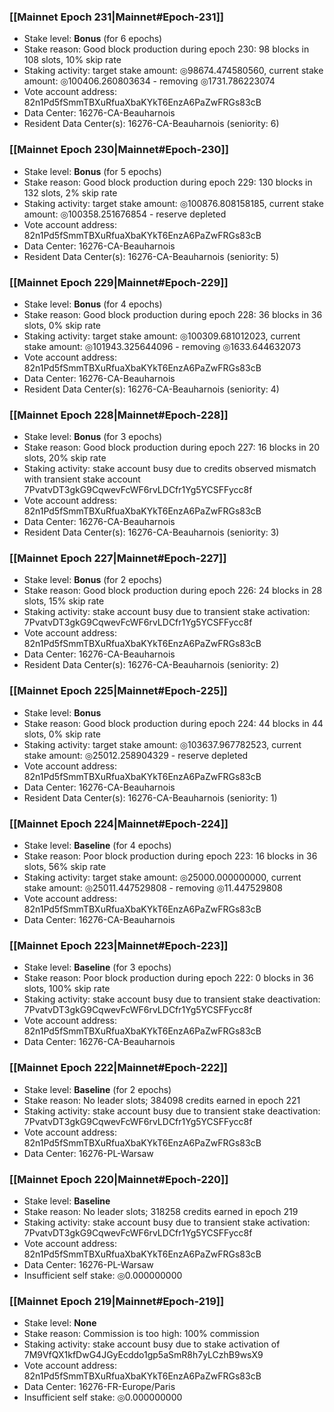 ### [[Mainnet Epoch 231|Mainnet#Epoch-231]]
* Stake level: **Bonus** (for 6 epochs)
* Stake reason: Good block production during epoch 230: 98 blocks in 108 slots, 10% skip rate
* Staking activity: target stake amount: ◎98674.474580560, current stake amount: ◎100406.260803634 - removing ◎1731.786223074
* Vote account address: 82n1Pd5fSmmTBXuRfuaXbaKYkT6EnzA6PaZwFRGs83cB
* Data Center: 16276-CA-Beauharnois
* Resident Data Center(s): 16276-CA-Beauharnois (seniority: 6)
### [[Mainnet Epoch 230|Mainnet#Epoch-230]]
* Stake level: **Bonus** (for 5 epochs)
* Stake reason: Good block production during epoch 229: 130 blocks in 132 slots, 2% skip rate
* Staking activity: target stake amount: ◎100876.808158185, current stake amount: ◎100358.251676854 - reserve depleted
* Vote account address: 82n1Pd5fSmmTBXuRfuaXbaKYkT6EnzA6PaZwFRGs83cB
* Data Center: 16276-CA-Beauharnois
* Resident Data Center(s): 16276-CA-Beauharnois (seniority: 5)
### [[Mainnet Epoch 229|Mainnet#Epoch-229]]
* Stake level: **Bonus** (for 4 epochs)
* Stake reason: Good block production during epoch 228: 36 blocks in 36 slots, 0% skip rate
* Staking activity: target stake amount: ◎100309.681012023, current stake amount: ◎101943.325644096 - removing ◎1633.644632073
* Vote account address: 82n1Pd5fSmmTBXuRfuaXbaKYkT6EnzA6PaZwFRGs83cB
* Data Center: 16276-CA-Beauharnois
* Resident Data Center(s): 16276-CA-Beauharnois (seniority: 4)
### [[Mainnet Epoch 228|Mainnet#Epoch-228]]
* Stake level: **Bonus** (for 3 epochs)
* Stake reason: Good block production during epoch 227: 16 blocks in 20 slots, 20% skip rate
* Staking activity: stake account busy due to credits observed mismatch with transient stake account 7PvatvDT3gkG9CqwevFcWF6rvLDCfr1Yg5YCSFFycc8f
* Vote account address: 82n1Pd5fSmmTBXuRfuaXbaKYkT6EnzA6PaZwFRGs83cB
* Data Center: 16276-CA-Beauharnois
* Resident Data Center(s): 16276-CA-Beauharnois (seniority: 3)
### [[Mainnet Epoch 227|Mainnet#Epoch-227]]
* Stake level: **Bonus** (for 2 epochs)
* Stake reason: Good block production during epoch 226: 24 blocks in 28 slots, 15% skip rate
* Staking activity: stake account busy due to transient stake activation: 7PvatvDT3gkG9CqwevFcWF6rvLDCfr1Yg5YCSFFycc8f
* Vote account address: 82n1Pd5fSmmTBXuRfuaXbaKYkT6EnzA6PaZwFRGs83cB
* Data Center: 16276-CA-Beauharnois
* Resident Data Center(s): 16276-CA-Beauharnois (seniority: 2)
### [[Mainnet Epoch 225|Mainnet#Epoch-225]]
* Stake level: **Bonus**
* Stake reason: Good block production during epoch 224: 44 blocks in 44 slots, 0% skip rate
* Staking activity: target stake amount: ◎103637.967782523, current stake amount: ◎25012.258904329 - reserve depleted
* Vote account address: 82n1Pd5fSmmTBXuRfuaXbaKYkT6EnzA6PaZwFRGs83cB
* Data Center: 16276-CA-Beauharnois
* Resident Data Center(s): 16276-CA-Beauharnois (seniority: 1)
### [[Mainnet Epoch 224|Mainnet#Epoch-224]]
* Stake level: **Baseline** (for 4 epochs)
* Stake reason: Poor block production during epoch 223: 16 blocks in 36 slots, 56% skip rate
* Staking activity: target stake amount: ◎25000.000000000, current stake amount: ◎25011.447529808 - removing ◎11.447529808
* Vote account address: 82n1Pd5fSmmTBXuRfuaXbaKYkT6EnzA6PaZwFRGs83cB
* Data Center: 16276-CA-Beauharnois
### [[Mainnet Epoch 223|Mainnet#Epoch-223]]
* Stake level: **Baseline** (for 3 epochs)
* Stake reason: Poor block production during epoch 222: 0 blocks in 36 slots, 100% skip rate
* Staking activity: stake account busy due to transient stake deactivation: 7PvatvDT3gkG9CqwevFcWF6rvLDCfr1Yg5YCSFFycc8f
* Vote account address: 82n1Pd5fSmmTBXuRfuaXbaKYkT6EnzA6PaZwFRGs83cB
* Data Center: 16276-CA-Beauharnois
### [[Mainnet Epoch 222|Mainnet#Epoch-222]]
* Stake level: **Baseline** (for 2 epochs)
* Stake reason: No leader slots; 384098 credits earned in epoch 221
* Staking activity: stake account busy due to transient stake deactivation: 7PvatvDT3gkG9CqwevFcWF6rvLDCfr1Yg5YCSFFycc8f
* Vote account address: 82n1Pd5fSmmTBXuRfuaXbaKYkT6EnzA6PaZwFRGs83cB
* Data Center: 16276-PL-Warsaw
### [[Mainnet Epoch 220|Mainnet#Epoch-220]]
* Stake level: **Baseline**
* Stake reason: No leader slots; 318258 credits earned in epoch 219
* Staking activity: stake account busy due to transient stake activation: 7PvatvDT3gkG9CqwevFcWF6rvLDCfr1Yg5YCSFFycc8f
* Vote account address: 82n1Pd5fSmmTBXuRfuaXbaKYkT6EnzA6PaZwFRGs83cB
* Data Center: 16276-PL-Warsaw
* Insufficient self stake: ◎0.000000000
### [[Mainnet Epoch 219|Mainnet#Epoch-219]]
* Stake level: **None**
* Stake reason: Commission is too high: 100% commission
* Staking activity: stake account busy due to stake activation of 7M9VfQX1kfDwG4JGyEcddo1gp5aSmR8h7yLCzhB9wsX9
* Vote account address: 82n1Pd5fSmmTBXuRfuaXbaKYkT6EnzA6PaZwFRGs83cB
* Data Center: 16276-FR-Europe/Paris
* Insufficient self stake: ◎0.000000000